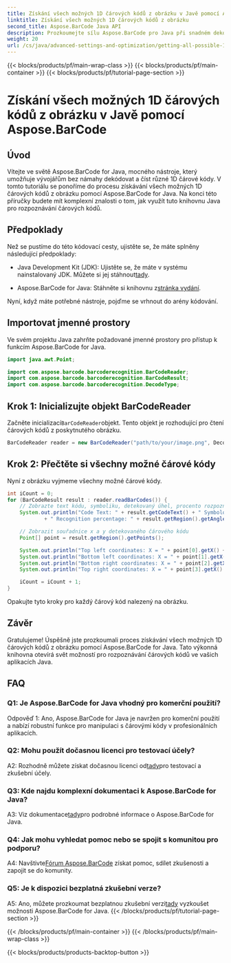 ```yaml
---
title: Získání všech možných 1D čárových kódů z obrázku v Javě pomocí Aspose.BarCode
linktitle: Získání všech možných 1D čárových kódů z obrázku
second_title: Aspose.BarCode Java API
description: Prozkoumejte sílu Aspose.BarCode pro Java při snadném dekódování 1D čárových kódů. Stáhněte si nyní pro bezproblémovou integraci do vašich aplikací Java.
weight: 20
url: /cs/java/advanced-settings-and-optimization/getting-all-possible-1d-barcodes-image/
---
```


{{< blocks/products/pf/main-wrap-class >}}
{{< blocks/products/pf/main-container >}}
{{< blocks/products/pf/tutorial-page-section >}}

# Získání všech možných 1D čárových kódů z obrázku v Javě pomocí Aspose.BarCode

## Úvod

Vítejte ve světě Aspose.BarCode for Java, mocného nástroje, který umožňuje vývojářům bez námahy dekódovat a číst různé 1D čárové kódy. V tomto tutoriálu se ponoříme do procesu získávání všech možných 1D čárových kódů z obrázku pomocí Aspose.BarCode for Java. Na konci této příručky budete mít komplexní znalosti o tom, jak využít tuto knihovnu Java pro rozpoznávání čárových kódů.

## Předpoklady

Než se pustíme do této kódovací cesty, ujistěte se, že máte splněny následující předpoklady:

-  Java Development Kit (JDK): Ujistěte se, že máte v systému nainstalovaný JDK. Můžete si jej stáhnout[tady](https://www.oracle.com/java/technologies/javase-downloads.html).

-  Aspose.BarCode for Java: Stáhněte si knihovnu z[stránka vydání](https://releases.aspose.com/barcode/java/).

Nyní, když máte potřebné nástroje, pojďme se vrhnout do arény kódování.

## Importovat jmenné prostory

Ve svém projektu Java zahrňte požadované jmenné prostory pro přístup k funkcím Aspose.BarCode for Java.

```java
import java.awt.Point;

import com.aspose.barcode.barcoderecognition.BarCodeReader;
import com.aspose.barcode.barcoderecognition.BarCodeResult;
import com.aspose.barcode.barcoderecognition.DecodeType;


```

## Krok 1: Inicializujte objekt BarCodeReader

 Začněte inicializací`BarCodeReader`objekt. Tento objekt je rozhodující pro čtení čárových kódů z poskytnutého obrázku.

```java
BarCodeReader reader = new BarCodeReader("path/to/your/image.png", DecodeType.CODE_128);
```

## Krok 2: Přečtěte si všechny možné čárové kódy

Nyní z obrázku vyjmeme všechny možné čárové kódy.

```java
int iCount = 0;
for (BarCodeResult result : reader.readBarCodes()) {
    // Zobrazte text kódu, symboliku, detekovaný úhel, procento rozpoznání čárového kódu
    System.out.println("Code Text: " + result.getCodeText() + " Symbology: " + result.getCodeTypeName()
            + " Recognition percentage: " + result.getRegion().getAngle());

    // Zobrazit souřadnice x a y detekovaného čárového kódu
    Point[] point = result.getRegion().getPoints();

    System.out.println("Top left coordinates: X = " + point[0].getX() + ", Y = " + point[0].getY());
    System.out.println("Bottom left coordinates: X = " + point[1].getX() + ", Y = " + point[1].getY());
    System.out.println("Bottom right coordinates: X = " + point[2].getX() + ", Y = " + point[2].getY());
    System.out.println("Top right coordinates: X = " + point[3].getX() + ", Y = " + point[3].getY());

    iCount = iCount + 1;
}
```

Opakujte tyto kroky pro každý čárový kód nalezený na obrázku.

## Závěr

Gratulujeme! Úspěšně jste prozkoumali proces získávání všech možných 1D čárových kódů z obrázku pomocí Aspose.BarCode for Java. Tato výkonná knihovna otevírá svět možností pro rozpoznávání čárových kódů ve vašich aplikacích Java.

## FAQ

### Q1: Je Aspose.BarCode for Java vhodný pro komerční použití?

Odpověď 1: Ano, Aspose.BarCode for Java je navržen pro komerční použití a nabízí robustní funkce pro manipulaci s čárovými kódy v profesionálních aplikacích.

### Q2: Mohu použít dočasnou licenci pro testovací účely?

 A2: Rozhodně můžete získat dočasnou licenci od[tady](https://purchase.aspose.com/temporary-license/)pro testovací a zkušební účely.

### Q3: Kde najdu komplexní dokumentaci k Aspose.BarCode for Java?

 A3: Viz dokumentace[tady](https://reference.aspose.com/barcode/java/)pro podrobné informace o Aspose.BarCode for Java.

### Q4: Jak mohu vyhledat pomoc nebo se spojit s komunitou pro podporu?

 A4: Navštivte[Fórum Aspose.BarCode](https://forum.aspose.com/c/barcode/13) získat pomoc, sdílet zkušenosti a zapojit se do komunity.

### Q5: Je k dispozici bezplatná zkušební verze?

 A5: Ano, můžete prozkoumat bezplatnou zkušební verzi[tady](https://releases.aspose.com/) vyzkoušet možnosti Aspose.BarCode for Java.
{{< /blocks/products/pf/tutorial-page-section >}}

{{< /blocks/products/pf/main-container >}}
{{< /blocks/products/pf/main-wrap-class >}}

{{< blocks/products/products-backtop-button >}}

